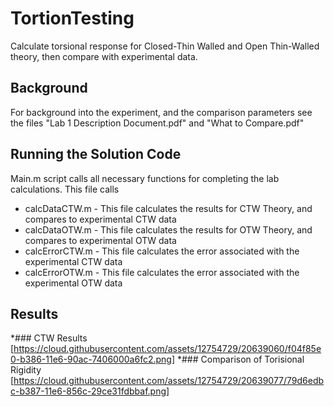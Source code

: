 # TortionTesting
Calculate torsional response for Closed-Thin Walled and Open Thin-Walled theory, then compare with experimental data.

## Background
For background into the experiment, and the comparison parameters see the files "Lab 1 Description Document.pdf" and "What to Compare.pdf"

## Running the Solution Code
Main.m script calls all necessary functions for completing the lab calculations. This file calls
* calcDataCTW.m - This file calculates the results for CTW Theory, and compares to experimental CTW data
* calcDataOTW.m - This file calculates the results for OTW Theory, and compares to experimental OTW data
* calcErrorCTW.m - This file calculates the error associated with the experimental CTW data
* calcErrorOTW.m - This file calculates the error associated with the experimental OTW data

## Results
*###  CTW Results
[https://cloud.githubusercontent.com/assets/12754729/20639060/f04f85e0-b386-11e6-90ac-7406000a6fc2.png]
*### Comparison of Torisional Rigidity 
[https://cloud.githubusercontent.com/assets/12754729/20639077/79d6edbc-b387-11e6-856c-29ce31fdbbaf.png]
